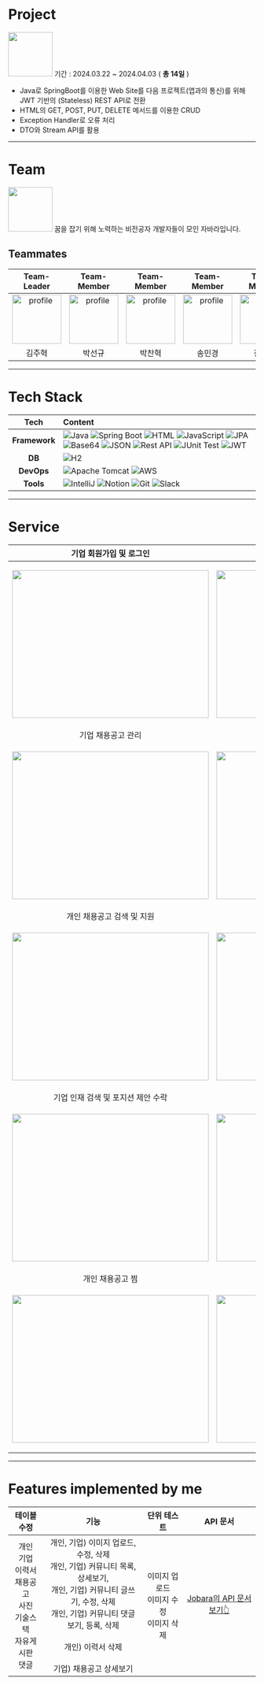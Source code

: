 # Project

<img src="https://github.com/kjh5848/miniproject-JOBALR/assets/161176345/8bc39efd-533f-4696-ae5c-99b07c0e1462" height=90> 기간 : 2024.03.22 ~ 2024.04.03 ( __총 14일__ )

- Java로 SpringBoot를 이용한 Web Site를 다음 프로젝트(앱과의 통신)를 위해 JWT 기반의 (Stateless) REST API로 전환
- HTML의 GET, POST, PUT, DELETE 메서드를 이용한 CRUD
- Exception Handler로 오류 처리
- DTO와 Stream API를 활용

---

# Team
<img src="https://github.com/kjh5848/miniproject-JOBALR/assets/161176345/8bc39efd-533f-4696-ae5c-99b07c0e1462" height=90>
꿈을 잡기 위해 노력하는 비전공자 개발자들이 모인 자바라입니다.

## Teammates
| Team-Leader | Team-Member | Team-Member | Team-Member | Team-Member |
|:-----------:|:-----------:|:-----------:|:-----------:|:-----------:|
| <img src="https://github.com/vosw1/miniproject-jobala-v2-ssr/assets/153582401/d20420bf-008c-4fd0-a7e0-8983d7606c7c" alt="profile" width="100" height="100"> | <img src="https://github.com/vosw1/miniproject-jobala-v2-ssr/assets/153582401/c4180860-481a-46f0-a0e2-df05bdf8a586" alt="profile" width="100" height="100"> | <img src="https://github.com/vosw1/miniproject-jobala-v2-ssr/assets/153582401/9d7395db-e810-466e-bd9d-9216d18d0395" alt="profile" width="100" height="100"> | <img src="https://avatars.githubusercontent.com/u/153582401?v=4" alt="profile" width="100" height="100"> | <img src="https://github.com/vosw1/miniproject-jobala-v2-ssr/assets/153582401/84715293-8f3a-4939-8122-c85438791364" alt="profile" width="100" height="100"> |
| 김주혁 | 박선규 | 박찬혁 | 송민경 | 장유진 |

---

# Tech Stack
|Tech|Content|
| :-------: | :---------------------------------------------------------------------------------------------------------------------------------------------------------------------------------------------------------- |
| **Framework** | ![Java](https://img.shields.io/badge/Java-%23ED8B00.svg?style=flat&logo=openjdk&logoColor=white) ![Spring Boot](https://img.shields.io/badge/-Spring%20Boot-brightgreen?logo=spring&logoColor=white) ![HTML](https://img.shields.io/badge/-HTML5-E34F26.svg?style=flat&logo=html5&logoColor=white) ![JavaScript](https://img.shields.io/badge/JavaScript-%23323330.svg?style=flat&logo=javascript&logoColor=white) ![JPA](https://img.shields.io/badge/JPA-7F5C5C.svg?style=flat&logo=spring&logoColor=white) ![Base64](https://img.shields.io/badge/base64-FFA500.svg?style=flat&logo=base64&logoColor=white) ![JSON](https://img.shields.io/badge/json-0078D4.svg?style=flat&logo=json&logoColor=white) ![Rest API](https://img.shields.io/badge/RestAPI-0A0A0A.svg?style=flat&logo=restapi&logoColor=white) ![JUnit Test](https://img.shields.io/badge/JUnit%20Test-25A162.svg?style=flat&logo=junit&logoColor=white)  ![JWT](https://img.shields.io/badge/JWT-000000.svg?style=flat&logo=jsonwebtokens&logoColor=white)|
|    **DB**    | ![H2](https://img.shields.io/badge/H2-0073C6.svg?style=flat&logo=h2&logoColor=white)    |
|  **DevOps**   |  ![Apache Tomcat](https://img.shields.io/badge/Apache%20Tomcat-F8DC75.svg?style=flat&logo=apache-tomcat&logoColor=white) ![AWS](https://img.shields.io/badge/AWS-232F3E.svg?style=flat&logo=amazonaws&logoColor=white)    |
|   **Tools**   | ![IntelliJ](https://img.shields.io/badge/-IntelliJ-FF2D54?logo=intellij-idea&logoColor=white)  ![Notion](https://img.shields.io/badge/-Notion-000000.svg?style=flat&logo=notion&logoColor=white) ![Git](https://img.shields.io/badge/-Git-F05032.svg?style=flat&logo=git&logoColor=white) ![Slack](https://img.shields.io/badge/-Slack-4A154B.svg?style=flat&logo=slack&logoColor=white)  |


---

# Service

| 기업 회원가입 및 로그인 | 개인 회원가입 및 로그 |
|:-----------------:|:-------------------:|
| <p align="center"><img src="https://github.com/vosw1/miniproject-jobala-v2-restapi/assets/153582401/ae047240-7848-4372-91f4-3e5df302f74b" width="400" height="300"/></p> | <p align="center"><img src="https://github.com/vosw1/miniproject-jobala-v2-restapi/assets/153582401/bfd06c3d-24c0-42b1-9f4e-b3449c2b7daa" width="400" height="300"/></p> |
| 기업 채용공고 관리 | 개인 이력서 관리 |
| <p align="center"><img src="https://github.com/vosw1/miniproject-jobala-v2-restapi/assets/153582401/e7d55541-98fe-45f7-91c9-9b7f3fd10134" width="400" height="300"/></p> | <p align="center"><img src="https://github.com/vosw1/miniproject-jobala-v2-restapi/assets/153582401/2a3f5ddf-b2f7-4b6c-80ec-38cbaaabc1ed" width="400" height="300"/></p> |
| 개인 채용공고 검색 및 지원 | 기업 지원자 합격 |
| <p align="center"><img src="https://github.com/vosw1/miniproject-jobala-v2-restapi/assets/153582401/f0351c06-a91f-45ee-bf83-7d3679df8306" width="400" height="300"/></p> | <p align="center"><img src="https://github.com/vosw1/miniproject-jobala-v2-restapi/assets/153582401/be7a72a7-b2fe-4450-b6de-cf719d792449" width="400" height="300"/></p> |
| 기업 인재 검색 및 포지션 제안 수락 | 기업 인재 스크랩 |
| <p align="center"><img src="https://github.com/vosw1/miniproject-jobala-v2-restapi/assets/153582401/07781096-0f37-4573-930b-914f0ba2c46c" width="400" height="300"/></p> | <p align="center"><img src="https://github.com/user-attachments/assets/3f12aaf2-f26d-48ce-b9d8-81f0b46e633a" width="400" height="300"/></p> |
| 개인 채용공고 찜 | 커뮤니티 이용 |
| <p align="center"><img src="https://github.com/vosw1/miniproject-jobala-v2-restapi/assets/153582401/7fd60978-84c8-4e9b-aa41-d03425d5ab2f" width="400" height="300"/></p> | <p align="center"><img src="https://github.com/vosw1/miniproject-jobala-v2-restapi/assets/153582401/e0753fe3-737e-4fed-939b-0bea59e1e5ee" width="400" height="300"/></p> |


---

#  Features implemented by me
| 테이블 수정 | 기능 | 단위 테스트 | API 문서|
|:--:|:---------------:|:---------------:|:--:|
|개인<br/>기업<br/>이력서<br/>채용공고<br/>사진<br/>기술스택<br/>자유게시판<br/>댓글| 개인, 기업) 이미지 업로드, 수정, 삭제<br/>개인, 기업) 커뮤니티 목록, 상세보기, </br>개인, 기업) 커뮤니티 글쓰기, 수정, 삭제<br/>개인, 기업) 커뮤니티 댓글 보기, 등록, 삭제<br/><br/>개인) 이력서 삭제<br/><br/>기업) 채용공고 상세보기|이미지 업로드<br/>이미지 수정<br/>이미지 삭제|[ Jobara의 API 문서 보기👆 ](https://sunset-knuckle-4bc.notion.site/Jobara-API-11b1c3a25c8b8025a18fdf7c2da866b0?pvs=4)|

